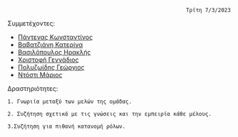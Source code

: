                                                             Τρίτη 7/3/2023                                                            

Συμμετέχοντες:
* [Πάντενας Κωνσταντίνος](https://github.com/acin4)
* [Βαβατζιάνη Κατερίνα](https://github.com/cathv99)
* [Βασιλόπουλος Ηρακλής](https://github.com/IraklisVas)
* [Χριστοφή Γεννάδιος](https://github.com/Gennadios15)
* [Πολυζωίδης Γεώργιος](https://github.com/georgepol01)
* [Ντόστι Μάριος](https://github.com/mariossD)

Δραστηριότητες:

    1. Γνωριία μεταξύ των μελών της ομάδας.

    2. Συζήτηση σχετικά με τις γνώσεις και την εμπειρία κάθε μέλους.

    3.Συζήτηση για πιθανή κατανομή ρόλων.
